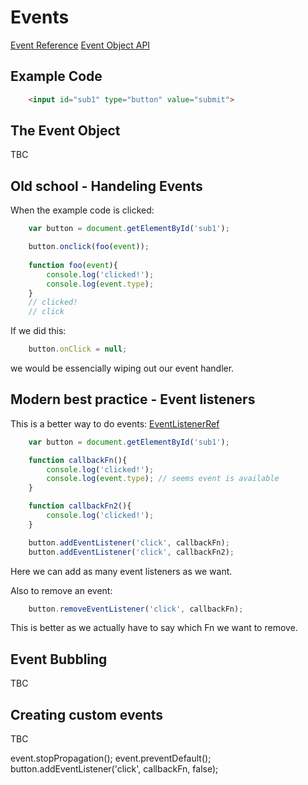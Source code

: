 Events
======
[Event Reference](https://developer.mozilla.org/en-US/docs/Web/Events)
[Event Object API](https://developer.mozilla.org/en/docs/Web/API/Event)


Example Code
------------
```html
    <input id="sub1" type="button" value="submit">
```

The Event Object
----------------
TBC


Old school - Handeling Events
-----------------------------
When the example code is clicked:
```javascript
    var button = document.getElementById('sub1');

    button.onclick(foo(event));
    
    function foo(event){
        console.log('clicked!');
        console.log(event.type);
    }
    // clicked!
    // click
```

If we did this:
```javascript
    button.onClick = null;
```
we would be essencially wiping out our event handler.



Modern best practice - Event listeners
--------------------------------------
This is a better way to do events:
[EventListenerRef](https://developer.mozilla.org/en-US/docs/Web/API/EventTarget/addEventListener)

```javascript
    var button = document.getElementById('sub1');

    function callbackFn(){
        console.log('clicked!');
        console.log(event.type); // seems event is available
    }

    function callbackFn2(){
        console.log('clicked!');
    }

    button.addEventListener('click', callbackFn);
    button.addEventListener('click', callbackFn2);
```
Here we can add as many event listeners as we want.

Also to remove an event:
```javascript
    button.removeEventListener('click', callbackFn);
```
This is better as we actually have to say which Fn we want to remove.


Event Bubbling 
--------------
TBC

Creating custom events
----------------------
TBC

event.stopPropagation();
event.preventDefault();
button.addEventListener('click', callbackFn, false);
